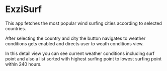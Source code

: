 # ExziSurf

This app fetches the most popular wind surfing cities according to selected countries.

After selecting the country and city the button navigates to weather conditions gets enabled and directs user to weath conditions view.

In this detail view you can see current weather conditions including surf point and also a list sorted with highest surfing point to lowest surfing point within 240 hours. 
